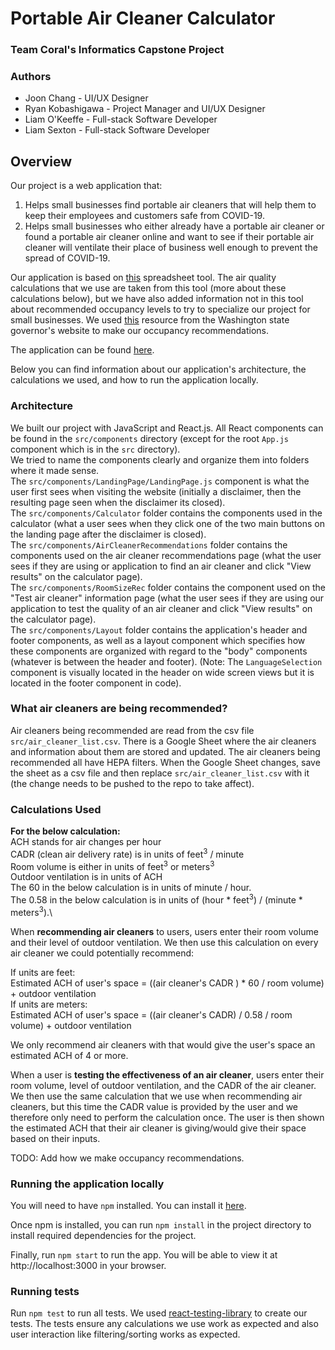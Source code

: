 # Portable Air Cleaner Calculator

### Team Coral's Informatics Capstone Project

### Authors
* Joon Chang - UI/UX Designer
* Ryan Kobashigawa - Project Manager and UI/UX Designer
* Liam O'Keeffe - Full-stack Software Developer
* Liam Sexton - Full-stack Software Developer

## Overview
Our project is a web application that:
1. Helps small businesses find portable air cleaners that will help them to keep their employees and customers safe from COVID-19.
2. Helps small businesses who either already have a portable air cleaner or found a portable air cleaner online and want to see if their portable air cleaner will ventilate their place of business well enough to prevent the spread of COVID-19.

Our application is based on [this](https://docs.google.com/spreadsheets/d/1NEhk1IEdbEi_b3wa6gI_zNs8uBJjlSS-86d4b7bW098/edit#gid=1882881703) spreadsheet tool. The air quality calculations that we use are taken from this tool (more about these calculations below), but we have also added information not in this tool about recommended occupancy levels to try to specialize our project for small businesses. We used [this](https://www.governor.wa.gov/issues/issues/covid-19-resources/covid-19-reopening-guidance) resource from the Washington state governor's website to make our occupancy recommendations.

The application can be found [here](https://liamkokeeffe.github.io/Portable-Air-Cleaner-Calculator/#/).

Below you can find information about our application's architecture, the calculations we used, and how to run the application locally.

### Architecture
We built our project with JavaScript and React.js.
All React components can be found in the `src/components` directory (except for the root `App.js` component which is in the `src` directory).\
We tried to name the components clearly and organize them into folders where it made sense.\
The `src/components/LandingPage/LandingPage.js` component is what the user first sees when visiting the website (initially a disclaimer, then the resulting page seen when the disclaimer its closed).\
The `src/components/Calculator` folder contains the components used in the calculator (what a user sees when they click one of the two main buttons on the landing page after the disclaimer is closed).\
The `src/components/AirCleanerRecommendations` folder contains the components used on the air cleaner recommendations page (what the user sees if they are using or application to find an air cleaner and click "View results" on the calculator page).\
The `src/components/RoomSizeRec` folder contains the component used on the "Test air cleaner" information page (what the user sees if they are using our application to test the quality of an air cleaner and click "View results" on the calculator page).\
The `src/components/Layout` folder contains the application's header and footer components, as well as a layout component which specifies how these components are organized with regard to the "body" components (whatever is between the header and footer). (Note: The `LanguageSelection` component is visually located in the header on wide screen views but it is located in the footer component in code).

### What air cleaners are being recommended? 
Air cleaners being recommended are read from the csv file `src/air_cleaner_list.csv`. There is a Google Sheet where the air cleaners and information about them are stored and updated. The air cleaners being recommended all have HEPA filters. When the Google Sheet changes, save the sheet as a csv file and then replace `src/air_cleaner_list.csv` with it (the change needs to be pushed to the repo to take affect).

### Calculations Used
**For the below calculation:**\
ACH stands for air changes per hour\
CADR (clean air delivery rate) is in units of feet<sup>3</sup> / minute\
Room volume is either in units of feet<sup>3</sup> or meters<sup>3</sup>\
Outdoor ventilation is in units of ACH\
The 60 in the below calculation is in units of minute / hour.\
The 0.58 in the below calculation is in units of (hour * feet<sup>3</sup>) / (minute * meters<sup>3</sup>).\

When **recommending air cleaners** to users, users enter their room volume and their level of outdoor ventilation. We then use this calculation on every air cleaner we could potentially recommend:

If units are feet:\
Estimated ACH of user's space = ((air cleaner's CADR ) * 60 / room volume) + outdoor ventilation\
If units are meters:\
Estimated ACH of user's space = ((air cleaner's CADR) / 0.58 / room volume) + outdoor ventilation

We only recommend air cleaners with that would give the user's space an estimated ACH of 4 or more.

When a user is **testing the effectiveness of an air cleaner**, users enter their room volume, level of outdoor ventilation, and the CADR of the air cleaner. We then use the same calculation that we use when recommending air cleaners, but this time the CADR value is provided by the user and we therefore only need to perform the calculation once. The user is then shown the estimated ACH that their air cleaner is giving/would give their space based on their inputs.

TODO: Add how we make occupancy recommendations.

### Running the application locally

You will need to have `npm` installed. You can install it [here](https://www.npmjs.com/get-npm).

Once npm is installed, you can run `npm install` in the project directory to install required dependencies for the project.

Finally, run `npm start` to run the app. You will be able to view it at http://localhost:3000 in your browser.  

### Running tests

Run `npm test` to run all tests. We used [react-testing-library](https://testing-library.com/docs/react-testing-library/intro/) to create our tests. The tests ensure any calculations we use work as expected and also user interaction like filtering/sorting works as expected.
